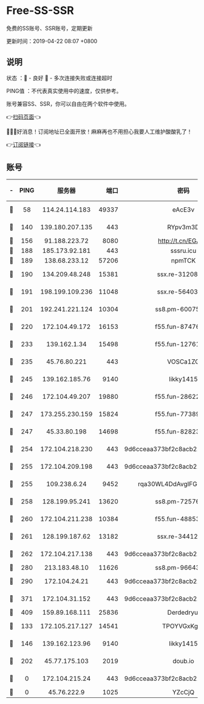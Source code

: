 # Free-SS-SSR

免费的SS账号、SSR账号，定期更新

更新时间：2019-04-22 08:07 +0800

## 说明

状态     ：🙂 - 良好 🙁 - 多次连接失败或连接超时

PING值   ：不代表真实使用中的速度，仅供参考。

账号兼容SS、SSR，你可以自由在两个软件中使用。

👉[扫码页面](https://liesauer.github.io/Free-SS-SSR/)👈

🎉🎉🎉好消息！订阅地址已全面开放！麻麻再也不用担心我要人工维护酸酸乳了！

👉[订阅链接](https://www.liesauer.net/yogurt/subscribe?ACCESS_TOKEN=DAYxR3mMaZAsaqUb)👈

## 账号

|-|PING|服务器|端口|密码|加密方式|区域|
|:----:|:----:|:-----:|-----:|:----:|:----:|:----:|
|🙂|58|114.24.114.183|49337|eAcE3v|chacha20-ietf|TW|
|🙂|140|139.180.207.135|443|RYpv3m3D|aes-256-cfb|JP|
|🙂|156|91.188.223.72|8080|http://t.cn/EGJIyrl|rc4-md5|RU|
|🙂|188|185.173.92.181|443|sssru.icu|rc4-md5|RU|
|🙂|189|138.68.233.12|57206|npmTCK|rc4-md5|US|
|🙂|190|134.209.48.248|15381|ssx.re-31208533|aes-256-cfb|US|
|🙂|191|198.199.109.236|11048|ssx.re-56403118|aes-256-cfb|US|
|🙂|201|192.241.221.124|10304|ss8.pm-60075022|aes-256-cfb|US|
|🙂|220|172.104.49.172|16153|f55.fun-87476561|aes-256-cfb|SG|
|🙂|233|139.162.1.34|15498|f55.fun-12761038|aes-256-cfb|SG|
|🙂|235|45.76.80.221|443|VOSCa1ZG|aes-256-cfb|DE|
|🙂|245|139.162.185.76|9140|likky1415|aes-256-cfb|DE|
|🙂|246|172.104.49.207|19880|f55.fun-28622670|aes-256-cfb|SG|
|🙂|247|173.255.230.159|15824|f55.fun-77389160|aes-256-cfb|US|
|🙂|247|45.33.80.198|14698|f55.fun-82823193|aes-256-cfb|US|
|🙂|254|172.104.218.230|443|9d6cceaa373bf2c8acb22e60b6a58be6|aes-256-cfb|US|
|🙂|255|172.104.209.198|443|9d6cceaa373bf2c8acb22e60b6a58be6|aes-256-cfb|US|
|🙂|255|109.238.6.24|9452|rqa30WL4DdAvgIFG6Fs3znzTa|aes-256-cfb|FR|
|🙂|258|128.199.95.241|13620|ss8.pm-72576399|aes-256-cfb|SG|
|🙂|260|172.104.211.238|10384|f55.fun-48853529|aes-256-cfb|US|
|🙂|261|128.199.187.62|13182|ssx.re-34412069|aes-256-cfb|SG|
|🙂|262|172.104.217.138|443|9d6cceaa373bf2c8acb22e60b6a58be6|aes-256-cfb|US|
|🙂|280|213.183.48.10|11626|ss8.pm-96643896|rc4-md5|RU|
|🙂|290|172.104.24.21|443|9d6cceaa373bf2c8acb22e60b6a58be6|aes-256-cfb|US|
|🙂|371|172.104.31.152|443|9d6cceaa373bf2c8acb22e60b6a58be6|aes-256-cfb|US|
|🙂|409|159.89.168.111|25836|Derdedryuj|chacha20|IN|
|🙂|133|172.105.217.127|14541|TPOYVGxKglpi|aes-256-cfb|JP|
|🙂|146|139.162.123.96|9140|likky1415|aes-256-cfb|JP|
|🙁|202|45.77.175.103|2019|doub.io|aes-128-ctr|SG|
|🙁|0|172.104.215.24|443|9d6cceaa373bf2c8acb22e60b6a58be6|aes-256-cfb|US|
|🙁|0|45.76.222.9|1025|YZcCjQ|rc4-md5|JP|
